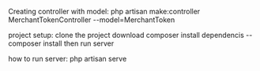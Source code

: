 Creating controller with model:
    php artisan make:controller MerchantTokenController --model=MerchantToken
    
project setup:
clone the project
download composer
install dependencis -- composer install
then run server

how to run server:
    php artisan serve